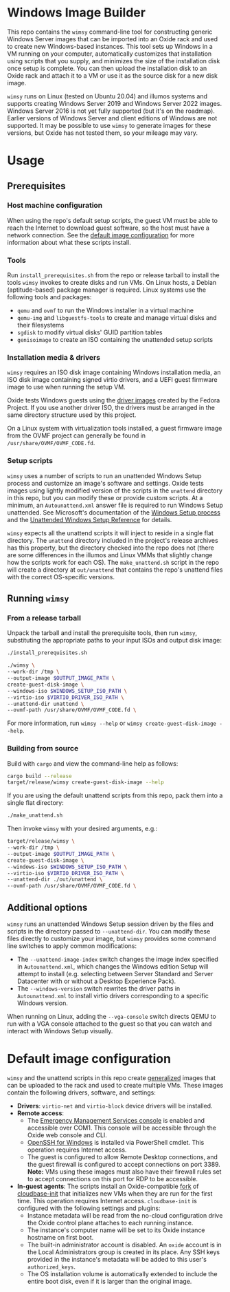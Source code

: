 # Windows Image Builder

This repo contains the `wimsy` command-line tool for constructing generic
Windows Server images that can be imported into an Oxide rack and used to
create new Windows-based instances. This tool sets up Windows in a VM running
on your computer, automatically customizes that installation using scripts that
you supply, and minimizes the size of the installation disk once setup is
complete. You can then upload the installation disk to an Oxide rack and attach
it to a VM or use it as the source disk for a new disk image.

`wimsy` runs on Linux (tested on Ubuntu 20.04) and illumos systems and supports
creating Windows Server 2019 and Windows Server 2022 images. Windows Server
2016 is not yet fully supported (but it's on the roadmap). Earlier versions of
Windows Server and client editions of Windows are not supported. It may be
possible to use `wimsy` to generate images for these versions, but Oxide has
not tested them, so your mileage may vary.

# Usage

## Prerequisites

### Host machine configuration

When using the repo's default setup scripts, the guest VM must be able to reach
the Internet to download guest software, so the host must have a network
connection. See the [default image configuration](#default-image-configuration)
for more information about what these scripts install.

### Tools

Run `install_prerequisites.sh` from the repo or release tarball to install the
tools `wimsy` invokes to create disks and run VMs. On Linux hosts, a Debian
(aptitude-based) package manager is required. Linux systems use the following
tools and packages:

* `qemu` and `ovmf` to run the Windows installer in a virtual machine
* `qemu-img` and `libguestfs-tools` to create and manage virtual disks and their
  filesystems
* `sgdisk` to modify virtual disks' GUID partition tables
* `genisoimage` to create an ISO containing the unattended setup scripts

### Installation media & drivers

`wimsy` requires an ISO disk image containing Windows installation media, an ISO
disk image containing signed virtio drivers, and a UEFI guest firmware image to
use when running the setup VM.

Oxide tests Windows guests using the [driver
images](https://github.com/virtio-win/virtio-win-pkg-scripts/blob/master/README.md)
created by the Fedora Project. If you use another driver ISO, the drivers must
be arranged in the same directory structure used by this project.

On a Linux system with virtualization tools installed, a guest firmware image
from the OVMF project can generally be found in `/usr/share/OVMF/OVMF_CODE.fd`.

### Setup scripts

`wimsy` uses a number of scripts to run an unattended Windows Setup process and
customize an image's software and settings. Oxide tests images using lightly
modified version of the scripts in the `unattend` directory in this repo, but
you can modify these or provide custom scripts. At a minimum, an
`Autounattend.xml` answer file is required to run Windows Setup unattended. See
Microsoft's documentation of the [Windows Setup
process](https://learn.microsoft.com/en-us/windows-hardware/manufacture/desktop/windows-setup-installation-process?view=windows-11)
and the [Unattended Windows Setup
Reference](https://learn.microsoft.com/en-us/windows-hardware/customize/desktop/unattend/)
for details.

`wimsy` expects all the unattend scripts it will inject to reside in a single
flat directory. The `unattend` directory included in the project's release
archives has this property, but the directory checked into the repo does not
(there are some differences in the illumos and Linux VMMs that slightly change
how the scripts work for each OS). The `make_unattend.sh` script in the repo
will create a directory at `out/unattend` that contains the repo's unattend
files with the correct OS-specific versions.

## Running `wimsy`

### From a release tarball

Unpack the tarball and install the prerequisite tools, then run `wimsy`,
substituting the appropriate paths to your input ISOs and output disk image:

```bash
./install_prerequisites.sh

./wimsy \
--work-dir /tmp \
--output-image $OUTPUT_IMAGE_PATH \
create-guest-disk-image \
--windows-iso $WINDOWS_SETUP_ISO_PATH \
--virtio-iso $VIRTIO_DRIVER_ISO_PATH \
--unattend-dir unattend \
--ovmf-path /usr/share/OVMF/OVMF_CODE.fd \
```

For more information, run `wimsy --help` or `wimsy create-guest-disk-image
--help`.

### Building from source

Build with `cargo` and view the command-line help as follows:

```bash
cargo build --release
target/release/wimsy create-guest-disk-image --help
```

If you are using the default unattend scripts from this repo, pack them into
a single flat directory:

```bash
./make_unattend.sh
```

Then invoke `wimsy` with your desired arguments, e.g.:

```bash
target/release/wimsy \
--work-dir /tmp \
--output-image $OUTPUT_IMAGE_PATH \
create-guest-disk-image \
--windows-iso $WINDOWS_SETUP_ISO_PATH \
--virtio-iso $VIRTIO_DRIVER_ISO_PATH \
--unattend-dir ./out/unattend \
--ovmf-path /usr/share/OVMF/OVMF_CODE.fd \
```

## Additional options

`wimsy` runs an unattended Windows Setup session driven by the files and scripts
in the directory passed to `--unattend-dir`. You can modify these files directly
to customize your image, but `wimsy` provides some command line switches to
apply common modifications:

- The `--unattend-image-index` switch changes the image index specified in
  `Autounattend.xml`, which changes the Windows edition Setup will attempt to
  install (e.g. selecting between Server Standard and Server Datacenter with or
  without a Desktop Experience Pack).
- The `--windows-version` switch rewrites the driver paths in `Autounattend.xml`
  to install virtio drivers corresponding to a specific Windows version.

When running on Linux, adding the `--vga-console` switch directs QEMU to run
with a VGA console attached to the guest so that you can watch and interact with
Windows Setup visually.

# Default image configuration

`wimsy` and the unattend scripts in this repo create
[generalized](https://learn.microsoft.com/en-us/windows-hardware/manufacture/desktop/sysprep--generalize--a-windows-installation?view=windows-11)
images that can be uploaded to the rack and used to create multiple VMs. These
images contain the following drivers, software, and settings:

- **Drivers**: `virtio-net` and `virtio-block` device drivers will be installed.
- **Remote access**:
  - The [Emergency Management Services
    console](https://learn.microsoft.com/en-us/windows-hardware/drivers/devtest/boot-parameters-to-enable-ems-redirection)
    is enabled and accessible over COM1. This console will be accessible through
    the Oxide web console and CLI.
  - [OpenSSH for
    Windows](https://learn.microsoft.com/en-us/windows-server/administration/openssh/openssh_install_firstuse?tabs=powershell)
    is installed via PowerShell cmdlet. This operation requires Internet access.
  - The guest is configured to allow Remote Desktop connections, and the guest
    firewall is configured to accept connections on port 3389. **Note:** VMs
    using these images must also have their firewall rules set to accept
    connections on this port for RDP to be accessible.
- **In-guest agents**: The scripts install an Oxide-compatible
  [fork](https://github.com/luqmana/cloudbase-init/tree/oxide) of
  [cloudbase-init](https://cloudbase-init.readthedocs.io/en/latest/) that
  initializes new VMs when they are run for the first time. This operation
  requires Internet access. `cloudbase-init` is configured with the following
  settings and plugins:
  - Instance metadata will be read from the no-cloud configuration drive the
    Oxide control plane attaches to each running instance.
  - The instance's computer name will be set to its Oxide instance hostname on
    first boot.
  - The built-in administrator account is disabled. An `oxide` account is
    in the Local Administrators group is created in its place. Any SSH keys
    provided in the instance's metadata will be added to this user's
    `authorized_keys`.
  - The OS installation volume is automatically extended to include the entire
    boot disk, even if it is larger than the original image.
